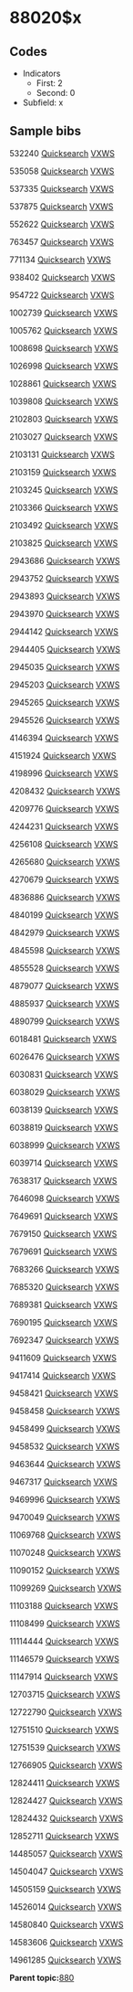 # 88020$x

## Codes

-   Indicators
    -   First: 2
    -   Second: 0
-   Subfield: x

## Sample bibs

532240 [Quicksearch](https://search.library.yale.edu/catalog/532240) [VXWS](http://prodorbis.library.yale.edu:7014/vxws/GetHoldingsService?bibId=532240)

535058 [Quicksearch](https://search.library.yale.edu/catalog/535058) [VXWS](http://prodorbis.library.yale.edu:7014/vxws/GetHoldingsService?bibId=535058)

537335 [Quicksearch](https://search.library.yale.edu/catalog/537335) [VXWS](http://prodorbis.library.yale.edu:7014/vxws/GetHoldingsService?bibId=537335)

537875 [Quicksearch](https://search.library.yale.edu/catalog/537875) [VXWS](http://prodorbis.library.yale.edu:7014/vxws/GetHoldingsService?bibId=537875)

552622 [Quicksearch](https://search.library.yale.edu/catalog/552622) [VXWS](http://prodorbis.library.yale.edu:7014/vxws/GetHoldingsService?bibId=552622)

763457 [Quicksearch](https://search.library.yale.edu/catalog/763457) [VXWS](http://prodorbis.library.yale.edu:7014/vxws/GetHoldingsService?bibId=763457)

771134 [Quicksearch](https://search.library.yale.edu/catalog/771134) [VXWS](http://prodorbis.library.yale.edu:7014/vxws/GetHoldingsService?bibId=771134)

938402 [Quicksearch](https://search.library.yale.edu/catalog/938402) [VXWS](http://prodorbis.library.yale.edu:7014/vxws/GetHoldingsService?bibId=938402)

954722 [Quicksearch](https://search.library.yale.edu/catalog/954722) [VXWS](http://prodorbis.library.yale.edu:7014/vxws/GetHoldingsService?bibId=954722)

1002739 [Quicksearch](https://search.library.yale.edu/catalog/1002739) [VXWS](http://prodorbis.library.yale.edu:7014/vxws/GetHoldingsService?bibId=1002739)

1005762 [Quicksearch](https://search.library.yale.edu/catalog/1005762) [VXWS](http://prodorbis.library.yale.edu:7014/vxws/GetHoldingsService?bibId=1005762)

1008698 [Quicksearch](https://search.library.yale.edu/catalog/1008698) [VXWS](http://prodorbis.library.yale.edu:7014/vxws/GetHoldingsService?bibId=1008698)

1026998 [Quicksearch](https://search.library.yale.edu/catalog/1026998) [VXWS](http://prodorbis.library.yale.edu:7014/vxws/GetHoldingsService?bibId=1026998)

1028861 [Quicksearch](https://search.library.yale.edu/catalog/1028861) [VXWS](http://prodorbis.library.yale.edu:7014/vxws/GetHoldingsService?bibId=1028861)

1039808 [Quicksearch](https://search.library.yale.edu/catalog/1039808) [VXWS](http://prodorbis.library.yale.edu:7014/vxws/GetHoldingsService?bibId=1039808)

2102803 [Quicksearch](https://search.library.yale.edu/catalog/2102803) [VXWS](http://prodorbis.library.yale.edu:7014/vxws/GetHoldingsService?bibId=2102803)

2103027 [Quicksearch](https://search.library.yale.edu/catalog/2103027) [VXWS](http://prodorbis.library.yale.edu:7014/vxws/GetHoldingsService?bibId=2103027)

2103131 [Quicksearch](https://search.library.yale.edu/catalog/2103131) [VXWS](http://prodorbis.library.yale.edu:7014/vxws/GetHoldingsService?bibId=2103131)

2103159 [Quicksearch](https://search.library.yale.edu/catalog/2103159) [VXWS](http://prodorbis.library.yale.edu:7014/vxws/GetHoldingsService?bibId=2103159)

2103245 [Quicksearch](https://search.library.yale.edu/catalog/2103245) [VXWS](http://prodorbis.library.yale.edu:7014/vxws/GetHoldingsService?bibId=2103245)

2103366 [Quicksearch](https://search.library.yale.edu/catalog/2103366) [VXWS](http://prodorbis.library.yale.edu:7014/vxws/GetHoldingsService?bibId=2103366)

2103492 [Quicksearch](https://search.library.yale.edu/catalog/2103492) [VXWS](http://prodorbis.library.yale.edu:7014/vxws/GetHoldingsService?bibId=2103492)

2103825 [Quicksearch](https://search.library.yale.edu/catalog/2103825) [VXWS](http://prodorbis.library.yale.edu:7014/vxws/GetHoldingsService?bibId=2103825)

2943686 [Quicksearch](https://search.library.yale.edu/catalog/2943686) [VXWS](http://prodorbis.library.yale.edu:7014/vxws/GetHoldingsService?bibId=2943686)

2943752 [Quicksearch](https://search.library.yale.edu/catalog/2943752) [VXWS](http://prodorbis.library.yale.edu:7014/vxws/GetHoldingsService?bibId=2943752)

2943893 [Quicksearch](https://search.library.yale.edu/catalog/2943893) [VXWS](http://prodorbis.library.yale.edu:7014/vxws/GetHoldingsService?bibId=2943893)

2943970 [Quicksearch](https://search.library.yale.edu/catalog/2943970) [VXWS](http://prodorbis.library.yale.edu:7014/vxws/GetHoldingsService?bibId=2943970)

2944142 [Quicksearch](https://search.library.yale.edu/catalog/2944142) [VXWS](http://prodorbis.library.yale.edu:7014/vxws/GetHoldingsService?bibId=2944142)

2944405 [Quicksearch](https://search.library.yale.edu/catalog/2944405) [VXWS](http://prodorbis.library.yale.edu:7014/vxws/GetHoldingsService?bibId=2944405)

2945035 [Quicksearch](https://search.library.yale.edu/catalog/2945035) [VXWS](http://prodorbis.library.yale.edu:7014/vxws/GetHoldingsService?bibId=2945035)

2945203 [Quicksearch](https://search.library.yale.edu/catalog/2945203) [VXWS](http://prodorbis.library.yale.edu:7014/vxws/GetHoldingsService?bibId=2945203)

2945265 [Quicksearch](https://search.library.yale.edu/catalog/2945265) [VXWS](http://prodorbis.library.yale.edu:7014/vxws/GetHoldingsService?bibId=2945265)

2945526 [Quicksearch](https://search.library.yale.edu/catalog/2945526) [VXWS](http://prodorbis.library.yale.edu:7014/vxws/GetHoldingsService?bibId=2945526)

4146394 [Quicksearch](https://search.library.yale.edu/catalog/4146394) [VXWS](http://prodorbis.library.yale.edu:7014/vxws/GetHoldingsService?bibId=4146394)

4151924 [Quicksearch](https://search.library.yale.edu/catalog/4151924) [VXWS](http://prodorbis.library.yale.edu:7014/vxws/GetHoldingsService?bibId=4151924)

4198996 [Quicksearch](https://search.library.yale.edu/catalog/4198996) [VXWS](http://prodorbis.library.yale.edu:7014/vxws/GetHoldingsService?bibId=4198996)

4208432 [Quicksearch](https://search.library.yale.edu/catalog/4208432) [VXWS](http://prodorbis.library.yale.edu:7014/vxws/GetHoldingsService?bibId=4208432)

4209776 [Quicksearch](https://search.library.yale.edu/catalog/4209776) [VXWS](http://prodorbis.library.yale.edu:7014/vxws/GetHoldingsService?bibId=4209776)

4244231 [Quicksearch](https://search.library.yale.edu/catalog/4244231) [VXWS](http://prodorbis.library.yale.edu:7014/vxws/GetHoldingsService?bibId=4244231)

4256108 [Quicksearch](https://search.library.yale.edu/catalog/4256108) [VXWS](http://prodorbis.library.yale.edu:7014/vxws/GetHoldingsService?bibId=4256108)

4265680 [Quicksearch](https://search.library.yale.edu/catalog/4265680) [VXWS](http://prodorbis.library.yale.edu:7014/vxws/GetHoldingsService?bibId=4265680)

4270679 [Quicksearch](https://search.library.yale.edu/catalog/4270679) [VXWS](http://prodorbis.library.yale.edu:7014/vxws/GetHoldingsService?bibId=4270679)

4836886 [Quicksearch](https://search.library.yale.edu/catalog/4836886) [VXWS](http://prodorbis.library.yale.edu:7014/vxws/GetHoldingsService?bibId=4836886)

4840199 [Quicksearch](https://search.library.yale.edu/catalog/4840199) [VXWS](http://prodorbis.library.yale.edu:7014/vxws/GetHoldingsService?bibId=4840199)

4842979 [Quicksearch](https://search.library.yale.edu/catalog/4842979) [VXWS](http://prodorbis.library.yale.edu:7014/vxws/GetHoldingsService?bibId=4842979)

4845598 [Quicksearch](https://search.library.yale.edu/catalog/4845598) [VXWS](http://prodorbis.library.yale.edu:7014/vxws/GetHoldingsService?bibId=4845598)

4855528 [Quicksearch](https://search.library.yale.edu/catalog/4855528) [VXWS](http://prodorbis.library.yale.edu:7014/vxws/GetHoldingsService?bibId=4855528)

4879077 [Quicksearch](https://search.library.yale.edu/catalog/4879077) [VXWS](http://prodorbis.library.yale.edu:7014/vxws/GetHoldingsService?bibId=4879077)

4885937 [Quicksearch](https://search.library.yale.edu/catalog/4885937) [VXWS](http://prodorbis.library.yale.edu:7014/vxws/GetHoldingsService?bibId=4885937)

4890799 [Quicksearch](https://search.library.yale.edu/catalog/4890799) [VXWS](http://prodorbis.library.yale.edu:7014/vxws/GetHoldingsService?bibId=4890799)

6018481 [Quicksearch](https://search.library.yale.edu/catalog/6018481) [VXWS](http://prodorbis.library.yale.edu:7014/vxws/GetHoldingsService?bibId=6018481)

6026476 [Quicksearch](https://search.library.yale.edu/catalog/6026476) [VXWS](http://prodorbis.library.yale.edu:7014/vxws/GetHoldingsService?bibId=6026476)

6030831 [Quicksearch](https://search.library.yale.edu/catalog/6030831) [VXWS](http://prodorbis.library.yale.edu:7014/vxws/GetHoldingsService?bibId=6030831)

6038029 [Quicksearch](https://search.library.yale.edu/catalog/6038029) [VXWS](http://prodorbis.library.yale.edu:7014/vxws/GetHoldingsService?bibId=6038029)

6038139 [Quicksearch](https://search.library.yale.edu/catalog/6038139) [VXWS](http://prodorbis.library.yale.edu:7014/vxws/GetHoldingsService?bibId=6038139)

6038819 [Quicksearch](https://search.library.yale.edu/catalog/6038819) [VXWS](http://prodorbis.library.yale.edu:7014/vxws/GetHoldingsService?bibId=6038819)

6038999 [Quicksearch](https://search.library.yale.edu/catalog/6038999) [VXWS](http://prodorbis.library.yale.edu:7014/vxws/GetHoldingsService?bibId=6038999)

6039714 [Quicksearch](https://search.library.yale.edu/catalog/6039714) [VXWS](http://prodorbis.library.yale.edu:7014/vxws/GetHoldingsService?bibId=6039714)

7638317 [Quicksearch](https://search.library.yale.edu/catalog/7638317) [VXWS](http://prodorbis.library.yale.edu:7014/vxws/GetHoldingsService?bibId=7638317)

7646098 [Quicksearch](https://search.library.yale.edu/catalog/7646098) [VXWS](http://prodorbis.library.yale.edu:7014/vxws/GetHoldingsService?bibId=7646098)

7649691 [Quicksearch](https://search.library.yale.edu/catalog/7649691) [VXWS](http://prodorbis.library.yale.edu:7014/vxws/GetHoldingsService?bibId=7649691)

7679150 [Quicksearch](https://search.library.yale.edu/catalog/7679150) [VXWS](http://prodorbis.library.yale.edu:7014/vxws/GetHoldingsService?bibId=7679150)

7679691 [Quicksearch](https://search.library.yale.edu/catalog/7679691) [VXWS](http://prodorbis.library.yale.edu:7014/vxws/GetHoldingsService?bibId=7679691)

7683266 [Quicksearch](https://search.library.yale.edu/catalog/7683266) [VXWS](http://prodorbis.library.yale.edu:7014/vxws/GetHoldingsService?bibId=7683266)

7685320 [Quicksearch](https://search.library.yale.edu/catalog/7685320) [VXWS](http://prodorbis.library.yale.edu:7014/vxws/GetHoldingsService?bibId=7685320)

7689381 [Quicksearch](https://search.library.yale.edu/catalog/7689381) [VXWS](http://prodorbis.library.yale.edu:7014/vxws/GetHoldingsService?bibId=7689381)

7690195 [Quicksearch](https://search.library.yale.edu/catalog/7690195) [VXWS](http://prodorbis.library.yale.edu:7014/vxws/GetHoldingsService?bibId=7690195)

7692347 [Quicksearch](https://search.library.yale.edu/catalog/7692347) [VXWS](http://prodorbis.library.yale.edu:7014/vxws/GetHoldingsService?bibId=7692347)

9411609 [Quicksearch](https://search.library.yale.edu/catalog/9411609) [VXWS](http://prodorbis.library.yale.edu:7014/vxws/GetHoldingsService?bibId=9411609)

9417414 [Quicksearch](https://search.library.yale.edu/catalog/9417414) [VXWS](http://prodorbis.library.yale.edu:7014/vxws/GetHoldingsService?bibId=9417414)

9458421 [Quicksearch](https://search.library.yale.edu/catalog/9458421) [VXWS](http://prodorbis.library.yale.edu:7014/vxws/GetHoldingsService?bibId=9458421)

9458458 [Quicksearch](https://search.library.yale.edu/catalog/9458458) [VXWS](http://prodorbis.library.yale.edu:7014/vxws/GetHoldingsService?bibId=9458458)

9458499 [Quicksearch](https://search.library.yale.edu/catalog/9458499) [VXWS](http://prodorbis.library.yale.edu:7014/vxws/GetHoldingsService?bibId=9458499)

9458532 [Quicksearch](https://search.library.yale.edu/catalog/9458532) [VXWS](http://prodorbis.library.yale.edu:7014/vxws/GetHoldingsService?bibId=9458532)

9463644 [Quicksearch](https://search.library.yale.edu/catalog/9463644) [VXWS](http://prodorbis.library.yale.edu:7014/vxws/GetHoldingsService?bibId=9463644)

9467317 [Quicksearch](https://search.library.yale.edu/catalog/9467317) [VXWS](http://prodorbis.library.yale.edu:7014/vxws/GetHoldingsService?bibId=9467317)

9469996 [Quicksearch](https://search.library.yale.edu/catalog/9469996) [VXWS](http://prodorbis.library.yale.edu:7014/vxws/GetHoldingsService?bibId=9469996)

9470049 [Quicksearch](https://search.library.yale.edu/catalog/9470049) [VXWS](http://prodorbis.library.yale.edu:7014/vxws/GetHoldingsService?bibId=9470049)

11069768 [Quicksearch](https://search.library.yale.edu/catalog/11069768) [VXWS](http://prodorbis.library.yale.edu:7014/vxws/GetHoldingsService?bibId=11069768)

11070248 [Quicksearch](https://search.library.yale.edu/catalog/11070248) [VXWS](http://prodorbis.library.yale.edu:7014/vxws/GetHoldingsService?bibId=11070248)

11090152 [Quicksearch](https://search.library.yale.edu/catalog/11090152) [VXWS](http://prodorbis.library.yale.edu:7014/vxws/GetHoldingsService?bibId=11090152)

11099269 [Quicksearch](https://search.library.yale.edu/catalog/11099269) [VXWS](http://prodorbis.library.yale.edu:7014/vxws/GetHoldingsService?bibId=11099269)

11103188 [Quicksearch](https://search.library.yale.edu/catalog/11103188) [VXWS](http://prodorbis.library.yale.edu:7014/vxws/GetHoldingsService?bibId=11103188)

11108499 [Quicksearch](https://search.library.yale.edu/catalog/11108499) [VXWS](http://prodorbis.library.yale.edu:7014/vxws/GetHoldingsService?bibId=11108499)

11114444 [Quicksearch](https://search.library.yale.edu/catalog/11114444) [VXWS](http://prodorbis.library.yale.edu:7014/vxws/GetHoldingsService?bibId=11114444)

11146579 [Quicksearch](https://search.library.yale.edu/catalog/11146579) [VXWS](http://prodorbis.library.yale.edu:7014/vxws/GetHoldingsService?bibId=11146579)

11147914 [Quicksearch](https://search.library.yale.edu/catalog/11147914) [VXWS](http://prodorbis.library.yale.edu:7014/vxws/GetHoldingsService?bibId=11147914)

12703715 [Quicksearch](https://search.library.yale.edu/catalog/12703715) [VXWS](http://prodorbis.library.yale.edu:7014/vxws/GetHoldingsService?bibId=12703715)

12722790 [Quicksearch](https://search.library.yale.edu/catalog/12722790) [VXWS](http://prodorbis.library.yale.edu:7014/vxws/GetHoldingsService?bibId=12722790)

12751510 [Quicksearch](https://search.library.yale.edu/catalog/12751510) [VXWS](http://prodorbis.library.yale.edu:7014/vxws/GetHoldingsService?bibId=12751510)

12751539 [Quicksearch](https://search.library.yale.edu/catalog/12751539) [VXWS](http://prodorbis.library.yale.edu:7014/vxws/GetHoldingsService?bibId=12751539)

12766905 [Quicksearch](https://search.library.yale.edu/catalog/12766905) [VXWS](http://prodorbis.library.yale.edu:7014/vxws/GetHoldingsService?bibId=12766905)

12824411 [Quicksearch](https://search.library.yale.edu/catalog/12824411) [VXWS](http://prodorbis.library.yale.edu:7014/vxws/GetHoldingsService?bibId=12824411)

12824427 [Quicksearch](https://search.library.yale.edu/catalog/12824427) [VXWS](http://prodorbis.library.yale.edu:7014/vxws/GetHoldingsService?bibId=12824427)

12824432 [Quicksearch](https://search.library.yale.edu/catalog/12824432) [VXWS](http://prodorbis.library.yale.edu:7014/vxws/GetHoldingsService?bibId=12824432)

12852711 [Quicksearch](https://search.library.yale.edu/catalog/12852711) [VXWS](http://prodorbis.library.yale.edu:7014/vxws/GetHoldingsService?bibId=12852711)

14485057 [Quicksearch](https://search.library.yale.edu/catalog/14485057) [VXWS](http://prodorbis.library.yale.edu:7014/vxws/GetHoldingsService?bibId=14485057)

14504047 [Quicksearch](https://search.library.yale.edu/catalog/14504047) [VXWS](http://prodorbis.library.yale.edu:7014/vxws/GetHoldingsService?bibId=14504047)

14505159 [Quicksearch](https://search.library.yale.edu/catalog/14505159) [VXWS](http://prodorbis.library.yale.edu:7014/vxws/GetHoldingsService?bibId=14505159)

14526014 [Quicksearch](https://search.library.yale.edu/catalog/14526014) [VXWS](http://prodorbis.library.yale.edu:7014/vxws/GetHoldingsService?bibId=14526014)

14580840 [Quicksearch](https://search.library.yale.edu/catalog/14580840) [VXWS](http://prodorbis.library.yale.edu:7014/vxws/GetHoldingsService?bibId=14580840)

14583606 [Quicksearch](https://search.library.yale.edu/catalog/14583606) [VXWS](http://prodorbis.library.yale.edu:7014/vxws/GetHoldingsService?bibId=14583606)

14961285 [Quicksearch](https://search.library.yale.edu/catalog/14961285) [VXWS](http://prodorbis.library.yale.edu:7014/vxws/GetHoldingsService?bibId=14961285)

**Parent topic:**[880](../../tags/880/880.md)

